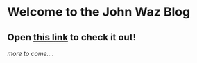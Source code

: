 Welcome to the John Waz Blog
=

Open [this link](https://johnwaz.github.io/blog/) to check it out!
-

*more to come....*